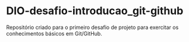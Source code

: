 # DIO-desafio-introducao_git-github
Repositório criado para o primeiro desafio de projeto para exercitar os conhecimentos básicos em Git/GitHub.

